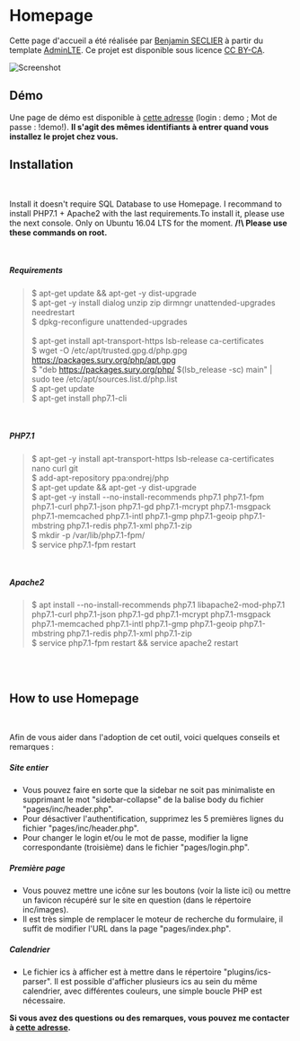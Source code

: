# Homepage
Cette page d'accueil a été réalisée par [Benjamin SECLIER](http://generation-linux.fr) à partir du template [AdminLTE](https://almsaeedstudio.com/preview).
Ce projet est disponible sous licence [CC BY-CA](http://creativecommons.org/licenses/by-sa/3.0/deed.fr).

![Screenshot](https://github.com/bseclier/homepage/raw/master/pages/inc/images/screenshot.jpg)

## Démo
Une page de démo est disponible à [cette adresse](http://generation-linux.fr/homepage) (login : demo ; Mot de passe : !demo!).
**Il s'agit des mêmes identifiants à entrer quand vous installez le projet chez vous.**

<b> Installation </b>
------
</br>

Install it doesn't require SQL Database to use Homepage. I recommand to install PHP7.1 + Apache2 with the last requirements.To install it, please use the next console. Only on Ubuntu 16.04 LTS for the moment.
**/!\ Please use these commands on root.**

</br>

##### Requirements
> $ apt-get update && apt-get -y dist-upgrade </br>
> $ apt-get -y install dialog unzip zip dirmngr unattended-upgrades needrestart </br>
> $ dpkg-reconfigure unattended-upgrades </br></br>
> $ apt-get install apt-transport-https lsb-release ca-certificates</br>
> $ wget -O /etc/apt/trusted.gpg.d/php.gpg https://packages.sury.org/php/apt.gpg </br>
> $ "deb https://packages.sury.org/php/ $(lsb_release -sc) main" | sudo tee /etc/apt/sources.list.d/php.list </br>
> $ apt-get update </br>
> $ apt-get install php7.1-cli </br>
</br>

##### PHP7.1
> $ apt-get -y install apt-transport-https lsb-release ca-certificates nano curl git </br>
> $ add-apt-repository ppa:ondrej/php </br>
> $ apt-get update && apt-get -y dist-upgrade </br>
> $ apt-get -y install --no-install-recommends php7.1 php7.1-fpm php7.1-curl php7.1-json php7.1-gd php7.1-mcrypt php7.1-msgpack php7.1-memcached php7.1-intl php7.1-gmp php7.1-geoip php7.1-mbstring php7.1-redis php7.1-xml php7.1-zip </br>
> $ mkdir -p /var/lib/php7.1-fpm/ </br>
> $ service php7.1-fpm restart </br>
</br>

##### Apache2
> $ apt install --no-install-recommends php7.1 libapache2-mod-php7.1 php7.1-curl php7.1-json php7.1-gd php7.1-mcrypt php7.1-msgpack php7.1-memcached php7.1-intl php7.1-gmp php7.1-geoip php7.1-mbstring php7.1-redis php7.1-xml php7.1-zip </br>
> $ service php7.1-fpm restart && service apache2 restart </br>

</br>
</br>

<b> How to use Homepage </b>
------
</br>

Afin de vous aider dans l'adoption de cet outil, voici quelques conseils et remarques :

##### Site entier
- Vous pouvez faire en sorte que la sidebar ne soit pas minimaliste en supprimant le mot "sidebar-collapse" de la balise body du fichier "pages/inc/header.php".
- Pour désactiver l'authentification, supprimez les 5 premières lignes du fichier "pages/inc/header.php".
- Pour changer le login et/ou le mot de passe, modifier la ligne correspondante (troisième) dans le fichier "pages/login.php".

##### Première page
- Vous pouvez mettre une icône sur les boutons (voir la liste ici) ou mettre un favicon récupéré sur le site en question (dans le répertoire inc/images).
- Il est très simple de remplacer le moteur de recherche du formulaire, il suffit de modifier l'URL dans la page "pages/index.php".

##### Calendrier
- Le fichier ics à afficher est à mettre dans le répertoire "plugins/ics-parser". Il est possible d'afficher plusieurs ics au sein du même calendrier, avec différentes couleurs, une simple boucle PHP est nécessaire.


**Si vous avez des questions ou des remarques, vous pouvez me contacter à [cette adresse](http://blog.elob.fr/index.php?contact).**
